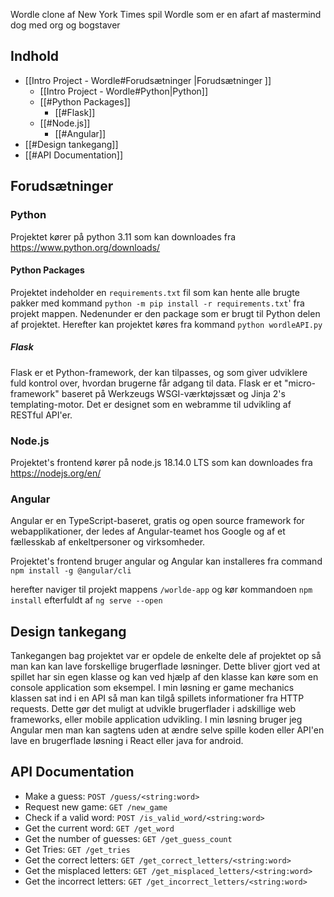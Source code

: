 Wordle clone af New York Times spil Wordle som er en afart af mastermind dog med org og bogstaver

## Indhold

- [[Intro Project - Wordle#Forudsætninger |Forudsætninger ]]
	- [[Intro Project - Wordle#Python|Python]]
	- [[#Python Packages]]
		- [[#Flask]]
	- [[#Node.js]]
		- [[#Angular]]
- [[#Design tankegang]]
- [[#API Documentation]]

## Forudsætninger

### Python 
Projektet kører på python 3.11 som kan downloades fra https://www.python.org/downloads/

#### Python Packages
Projektet indeholder en `requirements.txt` fil som kan hente alle brugte pakker med kommand
`python -m pip install -r requirements.txt`' fra projekt mappen. Nedenunder er den package som er brugt til Python delen af projektet. Herefter kan projektet køres fra kommand `python wordleAPI.py`

##### Flask
Flask er et Python-framework, der kan tilpasses, og som giver udviklere fuld kontrol over, hvordan brugerne får adgang til data. Flask er et "micro-framework" baseret på Werkzeugs WSGI-værktøjssæt og Jinja 2's templating-motor. Det er designet som en webramme til udvikling af RESTful API'er.

### Node.js
Projektet's frontend kører på node.js 18.14.0 LTS som kan downloades fra https://nodejs.org/en/

### Angular
Angular er en TypeScript-baseret, gratis og open source framework for webapplikationer, der ledes af Angular-teamet hos Google og af et fællesskab af enkeltpersoner og virksomheder.

Projektet's frontend bruger angular og Angular kan installeres fra command
`npm install -g @angular/cli`

herefter naviger til projekt mappens `/worlde-app` og kør kommandoen `npm install` efterfuldt af `ng serve --open`

## Design tankegang
Tankegangen bag projektet var er opdele de enkelte dele af projektet op så man kan kan lave forskellige brugerflade løsninger. 
Dette bliver gjort ved at spillet har sin egen klasse og kan ved hjælp af den klasse kan køre som en console application som eksempel.
I min løsning er game mechanics klassen sat ind i en API så man kan tilgå spillets informationer fra HTTP requests. Dette gør det muligt at udvikle brugerflader i adskillige web frameworks, eller mobile application udvikling. I min løsning bruger jeg Angular men man kan sagtens uden at ændre selve spille koden eller API'en lave en brugerflade løsning i React eller java for android. 

## API Documentation

- Make a guess: `POST /guess/<string:word>`
- Request new game: `GET /new_game`
- Check if a valid word: `POST /is_valid_word/<string:word>`
- Get the current word: `GET /get_word`
- Get the number of guesses: `GET /get_guess_count`
- Get Tries: `GET /get_tries`
- Get the correct letters: `GET /get_correct_letters/<string:word>`
- Get the misplaced letters: `GET /get_misplaced_letters/<string:word>`
- Get the incorrect letters: `GET /get_incorrect_letters/<string:word>`



